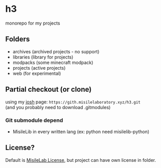 # h3

monorepo for my projects

## Folders

- archives (archived projects - no support)
- libraries (library for projects)
- modpacks (some minecraft modpack)
- projects (active projects)
- web (for experimental)

## Partial checkout (or clone)

using my [josh](https://github.com/josh-project/josh) page: `https://gith.misilelaboratory.xyz/h3.git`  
(and you probably need to download .gitmodules)

### Git submodule depend

- MisileLib in every written lang (ex: python need misilelib-python)

## License?

Default is [MisileLab License](LICENSE.md), but project can have own license in folder.
